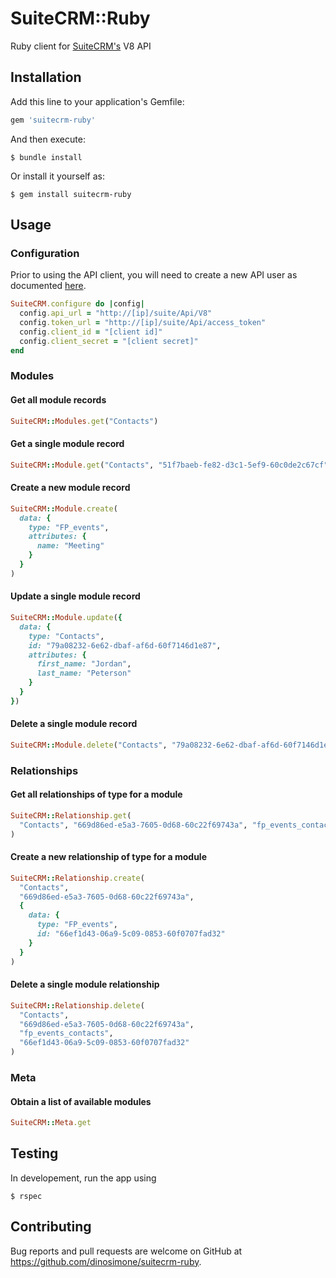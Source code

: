 # SuiteCRM::Ruby

Ruby client for [SuiteCRM's](https://suitecrm.com/) V8 API

## Installation

Add this line to your application's Gemfile:

```ruby
gem 'suitecrm-ruby'
```

And then execute:

    $ bundle install

Or install it yourself as:

    $ gem install suitecrm-ruby

## Usage

### Configuration

Prior to using the API client, you will need to create a new API user as documented [here](https://docs.suitecrm.com/developer/api/developer-setup-guide/configure-authentication).

```ruby
SuiteCRM.configure do |config|
  config.api_url = "http://[ip]/suite/Api/V8"
  config.token_url = "http://[ip]/suite/Api/access_token"
  config.client_id = "[client id]"
  config.client_secret = "[client secret]"
end
```

### Modules

#### Get all module records

```ruby
SuiteCRM::Modules.get("Contacts")
```

#### Get a single module record

```ruby
SuiteCRM::Module.get("Contacts", "51f7baeb-fe82-d3c1-5ef9-60c0de2c67cf")
```

#### Create a new module record

```ruby
SuiteCRM::Module.create(
  data: {
    type: "FP_events",
    attributes: {
      name: "Meeting"
    }
  }
)
```

#### Update a single module record

```ruby
SuiteCRM::Module.update({
  data: {
    type: "Contacts",
    id: "79a08232-6e62-dbaf-af6d-60f7146d1e87",
    attributes: {
      first_name: "Jordan",
      last_name: "Peterson"
    }
  }
})
```

#### Delete a single module record

```ruby
SuiteCRM::Module.delete("Contacts", "79a08232-6e62-dbaf-af6d-60f7146d1e87")
```

### Relationships

#### Get all relationships of type for a module

```ruby
SuiteCRM::Relationship.get(
  "Contacts", "669d86ed-e5a3-7605-0d68-60c22f69743a", "fp_events_contacts"
)
```

#### Create a new relationship of type for a module

```ruby
SuiteCRM::Relationship.create(
  "Contacts",
  "669d86ed-e5a3-7605-0d68-60c22f69743a",
  {
    data: {
      type: "FP_events",
      id: "66ef1d43-06a9-5c09-0853-60f0707fad32"
    }
  }
)
```

#### Delete a single module relationship

```ruby
SuiteCRM::Relationship.delete(
  "Contacts",
  "669d86ed-e5a3-7605-0d68-60c22f69743a",
  "fp_events_contacts",
  "66ef1d43-06a9-5c09-0853-60f0707fad32"
)
```

### Meta

#### Obtain a list of available modules

```ruby
SuiteCRM::Meta.get
```

## Testing

In developement, run the app using

    $ rspec

## Contributing

Bug reports and pull requests are welcome on GitHub at https://github.com/dinosimone/suitecrm-ruby.

